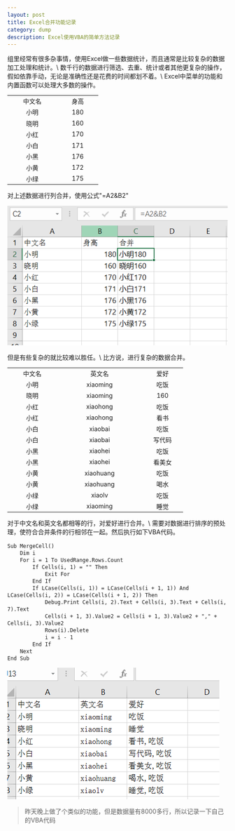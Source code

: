 ```yaml
---
layout: post
title: Excel合并功能记录
category: dump
description: Excel使用VBA的简单方法记录
---
```


组里经常有很多杂事情，使用Excel做一些数据统计，而且通常是比较复杂的数据加工处理和统计。\\
数千行的数据进行筛选、去重、统计或者其他更复杂的操作，假如依靠手动，无论是准确性还是花费的时间都划不着。\\
Excel中菜单的功能和内置函数可以处理大多数的操作。

<div align="middle">
<table>
<tr>
  <td align="middle" width="100px">中文名</td>
  <td align="middle" width="80px">身高</td>
 </tr>
 <tr>
  <td align="middle" width="100px">小明</td>
  <td align="middle" width="80px">180</td>
 </tr>
 <tr>
  <td align="middle" width="100px">晓明</td>
  <td align="middle" width="80px">160</td>
 </tr>
 <tr>
  <td align="middle" width="100px">小红</td>
  <td align="middle" width="80px">170</td>
 </tr>
 <tr>
  <td align="middle" width="100px">小白</td>
  <td align="middle" width="80px">171</td>
 </tr>
 <tr>
  <td align="middle" width="100px">小黑</td>
  <td align="middle" width="80px">176</td>
 </tr>
 <tr>
  <td align="middle" width="100px">小黄</td>
  <td align="middle" width="80px">172</td>
 </tr>
 <tr>
  <td align="middle" width="100px">小绿</td>
  <td align="middle" width="80px">175</td>
 </tr>
 </table>
</div>

对上述数据进行列合并，使用公式"=A2&B2"


 ![](images/VB1.png)
 
但是有些复杂的就比较难以胜任。\\
比方说，进行复杂的数据合并。

<div align="middle">
<table>
<tr>
  <td align="middle" width="100px">中文名</td>
  <td align="middle" width="180px">英文名</td>
  <td align="middle" width="80px">爱好</td>
 </tr>
 <tr>
  <td align="middle" width="100px">小明</td>
  <td align="middle" width="180px">xiaoming</td>
  <td align="middle" width="80px">吃饭</td>
 </tr>
 <tr>
  <td align="middle" width="100px">晓明</td>
  <td align="middle" width="180px">xiaoming</td>
  <td align="middle" width="80px">160</td>
 </tr>
 <tr>
  <td align="middle" width="100px">小红</td>
  <td align="middle" width="180px">xiaohong</td>
  <td align="middle" width="80px">吃饭</td>
 </tr>
 <tr>
  <td align="middle" width="100px">小红</td>
  <td align="middle" width="180px">xiaohong</td>
  <td align="middle" width="80px">看书</td>
 </tr>
 <tr>
  <td align="middle" width="100px">小白</td>
  <td align="middle" width="180px">xiaobai</td>
  <td align="middle" width="80px">吃饭</td>
 </tr>
 <tr>
  <td align="middle" width="100px">小白</td>
  <td align="middle" width="180px">xiaobai</td>
  <td align="middle" width="80px">写代码</td>
 </tr>
 <tr>
  <td align="middle" width="100px">小黑</td>
  <td align="middle" width="180px">xiaohei</td>
  <td align="middle" width="80px">吃饭</td>
 </tr>
 <tr>
  <td align="middle" width="100px">小黑</td>
  <td align="middle" width="180px">xiaohei</td>
  <td align="middle" width="80px">看美女</td>
 </tr>
 <tr>
  <td align="middle" width="100px">小黄</td>
  <td align="middle" width="180px">xiaohuang</td>
  <td align="middle" width="80px">吃饭</td>
 </tr>
 <tr>
  <td align="middle" width="100px">小黄</td>
  <td align="middle" width="180px">xiaohuang</td>
  <td align="middle" width="80px">喝水</td>
 </tr>
 <tr>
  <td align="middle" width="100px">小绿</td>
  <td align="middle" width="180px">xiaolv</td>
  <td align="middle" width="80px">吃饭</td>
 </tr>
 <tr>
  <td align="middle" width="100px">小绿</td>
  <td align="middle" width="180px">xiaoming</td>
  <td align="middle" width="80px">睡觉</td>
 </tr>
 </table>
 </div>
 
对于中文名和英文名都相等的行，对爱好进行合并。\\
需要对数据进行排序的预处理，使符合合并条件的行相邻在一起。然后执行如下VBA代码。

	Sub MergeCell()
		Dim i
		For i = 1 To UsedRange.Rows.Count
			If Cells(i, 1) = "" Then
				Exit For
			End If
			If LCase(Cells(i, 1)) = LCase(Cells(i + 1, 1)) And LCase(Cells(i, 2)) = LCase(Cells(i + 1, 2)) Then
				Debug.Print Cells(i, 2).Text + Cells(i, 3).Text + Cells(i, 7).Text
				Cells(i + 1, 3).Value2 = Cells(i + 1, 3).Value2 + "," + Cells(i, 3).Value2
				Rows(i).Delete
				i = i - 1
			End If
		Next
	End Sub


![](images/VB2.png)

>昨天晚上做了个类似的功能，但是数据量有8000多行，所以记录一下自己的VBA代码
